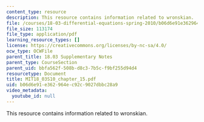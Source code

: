```yaml
---
content_type: resource
description: This resource contains information related to wronskian.
file: /courses/18-03-differential-equations-spring-2010/b06d6e91e362964ec92c9027dbbc28a9_MIT18_03S10_chapter_15.pdf
file_size: 113174
file_type: application/pdf
learning_resource_types: []
license: https://creativecommons.org/licenses/by-nc-sa/4.0/
ocw_type: OCWFile
parent_title: 18.03 Supplementary Notes
parent_type: CourseSection
parent_uid: bbfa562f-508b-d8c3-7b5c-f9bf255d94d4
resourcetype: Document
title: MIT18_03S10_chapter_15.pdf
uid: b06d6e91-e362-964e-c92c-9027dbbc28a9
video_metadata:
  youtube_id: null
---
```

This resource contains information related to wronskian.